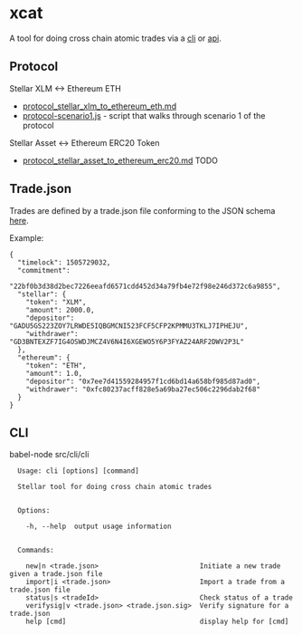 # xcat
A tool for doing cross chain atomic trades via a [cli](src/cli) or [api](src/protocol.js).

## Protocol
Stellar XLM <-> Ethereum ETH
 * [protocol_stellar_xlm_to_ethereum_eth.md](docs/protocol_stellar_xlm_to_ethereum_eth.md)
 * [protocol-scenario1.js](integration-test/protocol-scenario1.js) - script that walks through scenario 1 of the protocol
 
Stellar Asset <-> Ethereum ERC20 Token
 * [protocol_stellar_asset_to_ethereum_erc20.md](docs/protocol_stellar_asset_to_ethereum_erc20.md) TODO

## Trade.json

Trades are defined by a trade.json file conforming to the JSON schema [here](src/schema/trade.json).

Example:
```
{
  "timelock": 1505729032,
  "commitment":
    "22bf0b3d38d2bec7226eeafd6571cdd452d34a79fb4e72f98e246d372c6a9855",
  "stellar": {
    "token": "XLM",
    "amount": 2000.0,
    "depositor": "GADU5GS223ZOY7LRWDE5IQBGMCNI523FCF5CFP2KPMMU3TKLJ7IPHEJU",
    "withdrawer": "GD3BNTEXZF7IG4OSWDJMCZ4V6N4I6XGEWO5Y6P3FYAZ24ARF2DWV2P3L"
  },
  "ethereum": {
    "token": "ETH",
    "amount": 1.0,
    "depositor": "0x7ee7d41559284957f1cd6bd14a658bf985d87ad0",
    "withdrawer": "0xfc80237acff828e5a69ba27ec506c2296dab2f68"
  }
}
```
 
## CLI
 
babel-node src/cli/cli
 
```
  Usage: cli [options] [command]

  Stellar tool for doing cross chain atomic trades


  Options:

    -h, --help  output usage information


  Commands:

    new|n <trade.json>                         Initiate a new trade given a trade.json file
    import|i <trade.json>                      Import a trade from a trade.json file
    status|s <tradeId>                         Check status of a trade
    verifysig|v <trade.json> <trade.json.sig>  Verify signature for a trade.json
    help [cmd]                                 display help for [cmd]
```
